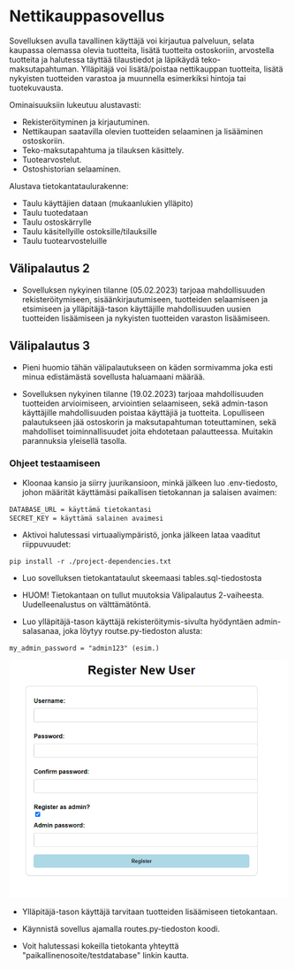 # Nettikauppasovellus

Sovelluksen avulla tavallinen käyttäjä voi kirjautua palveluun, selata kaupassa olemassa olevia tuotteita, lisätä tuotteita ostoskoriin, arvostella tuotteita ja halutessa täyttää tilaustiedot ja läpikäydä teko-maksutapahtuman. Ylläpitäjä voi lisätä/poistaa nettikauppan tuotteita, lisätä nykyisten tuotteiden varastoa ja muunnella esimerkiksi hintoja tai tuotekuvausta.

Ominaisuuksiin lukeutuu alustavasti:

- Rekisteröityminen ja kirjautuminen.
- Nettikaupan saatavilla olevien tuotteiden selaaminen ja lisääminen ostoskoriin.
- Teko-maksutapahtuma ja tilauksen käsittely.
- Tuotearvostelut.
- Ostoshistorian selaaminen.

Alustava tietokantataulurakenne:

- Taulu käyttäjien dataan (mukaanlukien ylläpito)
- Taulu tuotedataan
- Taulu ostoskärrylle
- Taulu käsitellyille ostoksille/tilauksille
- Taulu tuotearvosteluille

## Välipalautus 2

- Sovelluksen nykyinen tilanne (05.02.2023) tarjoaa mahdollisuuden rekisteröitymiseen, sisäänkirjautumiseen, tuotteiden selaamiseen ja etsimiseen ja ylläpitäjä-tason käyttäjille mahdollisuuden uusien tuotteiden lisäämiseen ja nykyisten tuotteiden varaston lisäämiseen.

## Välipalautus 3

- Pieni huomio tähän välipalautukseen on käden sormivamma joka esti minua edistämästä sovellusta haluamaani määrää.

- Sovelluksen nykyinen tilanne (19.02.2023) tarjoaa mahdollisuuden tuotteiden arvioimiseen, arviointien selaamiseen, sekä admin-tason käyttäjille mahdollisuuden poistaa käyttäjiä ja tuotteita. Lopulliseen palautukseen jää ostoskorin ja maksutapahtuman toteuttaminen, sekä mahdolliset toiminnallisuudet joita ehdotetaan palautteessa. Muitakin parannuksia yleisellä tasolla.

### Ohjeet testaamiseen

- Kloonaa kansio ja siirry juurikansioon, minkä jälkeen luo .env-tiedosto, johon määrität käyttämäsi paikallisen tietokannan ja salaisen avaimen:

```
DATABASE_URL = käyttämä tietokantasi
SECRET_KEY = käyttämä salainen avaimesi
```

- Aktivoi halutessasi virtuaaliympäristö, jonka jälkeen lataa vaaditut riippuvuudet:

```
pip install -r ./project-dependencies.txt
```

- Luo sovelluksen tietokantataulut skeemaasi tables.sql-tiedostosta
- HUOM! Tietokantaan on tullut muutoksia Välipalautus 2-vaiheesta. Uudelleenalustus on välttämätöntä.

- Luo ylläpitäjä-tason käyttäjä rekisteröitymis-sivulta hyödyntäen admin-salasanaa, joka löytyy routse.py-tiedoston alusta:

```
my_admin_password = "admin123" (esim.)
```

![Admin](images/register-admin.png "Admin registration")

- Ylläpitäjä-tason käyttäjä tarvitaan tuotteiden lisäämiseen tietokantaan.

- Käynnistä sovellus ajamalla routes.py-tiedoston koodi.

- Voit halutessasi kokeilla tietokanta yhteyttä "paikallinenosoite/testdatabase" linkin kautta.
